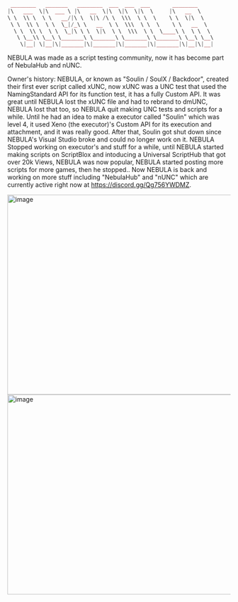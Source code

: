 ```lua
 ________   _______   ________  ___  ___  ___       ________     
|\   ___  \|\  ___ \ |\   __  \|\  \|\  \|\  \     |\   __  \    
\ \  \\ \  \ \   __/|\ \  \|\ /\ \  \\\  \ \  \    \ \  \|\  \   
 \ \  \\ \  \ \  \_|/_\ \   __  \ \  \\\  \ \  \    \ \   __  \  
  \ \  \\ \  \ \  \_|\ \ \  \|\  \ \  \\\  \ \  \____\ \  \ \  \ 
   \ \__\\ \__\ \_______\ \_______\ \_______\ \_______\ \__\ \__\
    \|__| \|__|\|_______|\|_______|\|_______|\|_______|\|__|\|__|
```

NEBULA was made as a script testing community, now it has become part of NebulaHub and nUNC.

Owner's history:
NEBULA, or known as "Soulin / SoulX / Backdoor", created their first ever script called xUNC, now xUNC was a UNC test that used the NamingStandard API for its function test, it has a fully Custom API. It was great until NEBULA lost the xUNC file and had to rebrand to dmUNC, NEBULA lost that too, so NEBULA quit making UNC tests and scripts for a while. Until he had an idea to make a executor called "Soulin" which was level 4, it used Xeno (the executor)'s Custom API for its execution and attachment, and it was really good. After that, Soulin got shut down since NEBULA's Visual Studio broke and could no longer work on it. NEBULA Stopped working on executor's and stuff for a while, until NEBULA started making scripts on ScriptBlox and intoducing a Universal ScriptHub that got over 20k Views, NEBULA was now popular, NEBULA started posting more scripts for more games, then he stopped.. Now NEBULA is back and working on more stuff including "NebulaHub" and "nUNC" which are currently active right now at https://discord.gg/Qg756YWDMZ.

<img src="https://dirtyw0rk.neocities.org/Nebul%20(2).png" alt="image" class="image" width="750" height="450">
<img src="https://dirtyw0rk.neocities.org/Dont%20Spoof%20it,%20Prove%20it.%20(1).png" alt="image" class="image" width="750" height="450">
